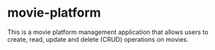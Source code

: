 # movie-platform
This is a movie platform management application that allows users to create, read, update and delete (CRUD) operations on movies.
